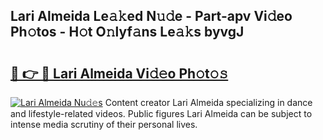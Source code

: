 ## Lari Almeida Le𝚊𝚔ed N𝚞𝚍e - Part-apv Vi𝚍eo Ph𝚘tos - H𝚘t O𝚗lyf𝚊ns Le𝚊𝚔s byvgJ

# <h2><a href="http://hf0ztc.feru.top/?c=Lari+Almeida">🔗 👉 🔴 Lari Almeida Vi𝚍𝚎o Ph𝚘t𝚘𝚜</a></h2>

[![Lari Almeida Nu𝚍𝚎s](https://i.imgur.com/0TWrTi3.gif)](http://hf0ztc.feru.top/?c=Lari+Almeida)
Content creator Lari Almeida specializing in dance and lifestyle-related videos. Public figures Lari Almeida can be subject to intense media scrutiny of their personal lives. 
